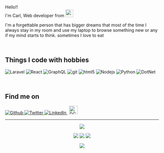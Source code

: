 <p>Hello!! </br> I'm Carl, Web developer from <img src="https://upload.wikimedia.org/wikipedia/commons/9/99/Flag_of_the_Philippines.svg" width="25"/></p>
<p>I'm a forgettable person that has bigger dreams that most of the time I always stay in my room and use my laptop to browse something new or any if my mind starts to think. sometimes I love to eat</p>
</br>
<h2>Things I code with hobbies</h2>
<p>
  <img alt="Laravel" src="https://img.shields.io/badge/-Laravel-ff2d20?style=for-the-badge&logo=laravel&logoColor=white"/>
  <img alt="React" src="https://img.shields.io/badge/-React-45b8d8?style=for-the-badge&logo=react&logoColor=white" />
  <img alt="GraphQL" src="https://img.shields.io/badge/-GraphQL-E10098?style=for-the-badge&logo=graphql&logoColor=white" />
  <img alt="git" src="https://img.shields.io/badge/-Git-F05032?style=for-the-badge&logo=git&logoColor=white" />
  <img alt="html5" src="https://img.shields.io/badge/-HTML5-E34F26?style=for-the-badge&logo=html5&logoColor=white" />
  <img alt="Nodejs" src="https://img.shields.io/badge/-Nodejs-43853d?style=for-the-badge&logo=Node.js&logoColor=white" />
  <img alt="Python" src="https://img.shields.io/badge/-Python-f9d44a?style=for-the-badge&logo=python&logoColor=white" />
  <img alt="DotNet" src="https://img.shields.io/badge/-Core-5c2992?style=for-the-badge&logo=.net&logoColor=white" />
</p>
</br>
<h2>Find me on</h2>
<p>
  <a href="https://github.com/beRoller" target="_blank">
    <img alt="Github" src="https://img.shields.io/badge/GitHub-%2312100E.svg?&style=for-the-badge&logo=Github&logoColor=white" />
  </a>
  <a href="https://twitter.com/10011010100101C" target="_blank">
    <img alt="Twitter" src="https://img.shields.io/badge/twitter-%231DA1F2.svg?&style=for-the-badge&logo=twitter&logoColor=white" />
  </a> 
  <a href="https://www.linkedin.com/in/carl-cabahug-289316126/" target="_blank">
    <img alt="LinkedIn" src="https://img.shields.io/badge/linkedin-%230077B5.svg?&style=for-the-badge&logo=linkedin&logoColor=white" />
  </a>
  <a href="https://dctx.ph/volunteer/carl-jay-cabahug/" target="_blank" >
    <img alt="DCTX" width="auto" height="28" style="background-color: white !important; padding-left: 5px; padding-right: 10px;" src="https://dctx.ph/wp-content/uploads/2020/04/logo.svg" />
  </a>
</p>

------------
<p align="center"><img src="https://img.shields.io/badge/Wednesday, 19 May, 5:08 am GMT+8-3fb950?style=for-the-badge" /></p>
<p align="center">
  <img src="https://img.shields.io/badge/Davao, Philippines-25c°-yellow?style=for-the-badge" />
  <img src="https://img.shields.io/badge/Rain-8 km|h North-yellow?style=for-the-badge" />
  <img src="https://img.shields.io/badge/Humidity-100-yellow?style=for-the-badge" />
</p>
<p align="center"><img src="https://github.com/beRoller/beRoller/workflows/README%20build/badge.svg" /></p>
